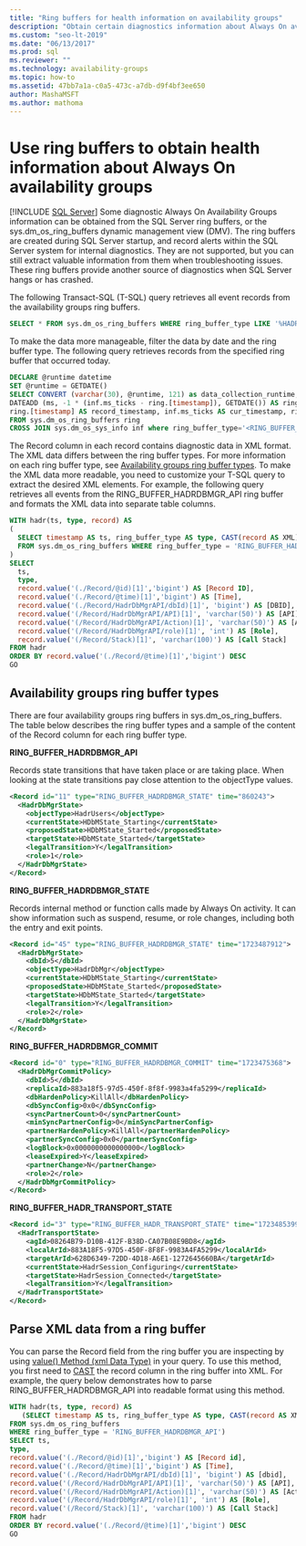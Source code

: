 ```yaml
---
title: "Ring buffers for health information on availability groups"
description: "Obtain certain diagnostics information about Always On availability groups using the SQL Server ring buffers."
ms.custom: "seo-lt-2019"
ms.date: "06/13/2017"
ms.prod: sql
ms.reviewer: ""
ms.technology: availability-groups
ms.topic: how-to
ms.assetid: 47bb7a1a-c0a5-473c-a7db-d9f4bf3ee650
author: MashaMSFT
ms.author: mathoma
---
```

# Use ring buffers to obtain health information about Always On availability groups
[!INCLUDE [SQL Server](../../../includes/applies-to-version/sqlserver.md)]
  Some diagnostic Always On Availability Groups information can be obtained from the SQL Server ring buffers, or the sys.dm_os_ring_buffers dynamic management view (DMV). The ring buffers are created during SQL Server startup, and record alerts within the SQL Server system for internal diagnostics. They are not supported, but you can still extract valuable information from them when troubleshooting issues. These ring buffers provide another source of diagnostics when SQL Server hangs or has crashed.  
  
 The following Transact-SQL (T-SQL) query retrieves all event records from the availability groups ring buffers.  
  
```sql  
SELECT * FROM sys.dm_os_ring_buffers WHERE ring_buffer_type LIKE '%HADR%'  
```  
  
 To make the data more manageable, filter the data by date and the ring buffer type. The following query retrieves records from the specified ring buffer that occurred today.  
  
```sql  
DECLARE @runtime datetime  
SET @runtime = GETDATE()  
SELECT CONVERT (varchar(30), @runtime, 121) as data_collection_runtime,   
DATEADD (ms, -1 * (inf.ms_ticks - ring.[timestamp]), GETDATE()) AS ring_buffer_record_time,   
ring.[timestamp] AS record_timestamp, inf.ms_ticks AS cur_timestamp, ring.*   
FROM sys.dm_os_ring_buffers ring  
CROSS JOIN sys.dm_os_sys_info inf where ring_buffer_type='<RING_BUFFER_TYPE>'  
```  
  
 The Record column in each record contains diagnostic data in XML format. The XML data differs between the ring buffer types. For more information on each ring buffer type, see [Availability groups ring buffer types](#BKMK_RingBufferTypes). To make the XML data more readable, you need to customize your T-SQL query to extract the desired XML elements. For example, the following query retrieves all events from the RING_BUFFER_HADRDBMGR_API ring buffer and formats the XML data into separate table columns.  
  
```sql  
WITH hadr(ts, type, record) AS  
(  
  SELECT timestamp AS ts, ring_buffer_type AS type, CAST(record AS XML) AS record   
  FROM sys.dm_os_ring_buffers WHERE ring_buffer_type = 'RING_BUFFER_HADRDBMGR_API'  
)  
SELECT   
  ts,  
  type,  
  record.value('(./Record/@id)[1]','bigint') AS [Record ID],  
  record.value('(./Record/@time)[1]','bigint') AS [Time],  
  record.value('(./Record/HadrDbMgrAPI/dbId)[1]', 'bigint') AS [DBID],  
  record.value('(/Record/HadrDbMgrAPI/API)[1]', 'varchar(50)') AS [API],  
  record.value('(/Record/HadrDbMgrAPI/Action)[1]', 'varchar(50)') AS [Action],  
  record.value('(/Record/HadrDbMgrAPI/role)[1]', 'int') AS [Role],  
  record.value('(/Record/Stack)[1]', 'varchar(100)') AS [Call Stack]  
FROM hadr  
ORDER BY record.value('(./Record/@time)[1]','bigint') DESC  
GO  
```  
  
##  <a name="BKMK_RingBufferTypes"></a> Availability groups ring buffer types  
 There are four availability groups ring buffers in sys.dm_os_ring_buffers. The table below describes the ring buffer types and a sample of the content of the Record column for each ring buffer type.  
  
 **RING_BUFFER_HADRDBMGR_API**  
  
 Records state transitions that have taken place or are taking place. When looking at the state transitions pay close attention to the objectType values.  
  
```xml  
<Record id="11" type="RING_BUFFER_HADRDBMGR_STATE" time="860243">  
  <HadrDbMgrState>  
    <objectType>HadrUsers</objectType>  
    <currentState>HDbMState_Starting</currentState>  
    <proposedState>HDbMState_Started</proposedState>  
    <targetState>HDbMState_Started</targetState>  
    <legalTransition>Y</legalTransition>  
    <role>1</role>  
  </HadrDbMgrState>  
</Record>  
```  
  
 **RING_BUFFER_HADRDBMGR_STATE**  
  
 Records internal method or function calls made by Always On activity. It can show information such as suspend, resume, or role changes, including both the entry and exit points.  
  
```xml  
<Record id="45" type="RING_BUFFER_HADRDBMGR_STATE" time="1723487912">  
  <HadrDbMgrState>  
    <dbId>5</dbId>  
    <objectType>HadrDbMgr</objectType>  
    <currentState>HDbMState_Starting</currentState>  
    <proposedState>HDbMState_Started</proposedState>  
    <targetState>HDbMState_Started</targetState>  
    <legalTransition>Y</legalTransition>  
    <role>2</role>  
  </HadrDbMgrState>  
</Record>  
```  
  
 **RING_BUFFER_HADRDBMGR_COMMIT**  
  
```xml  
<Record id="0" type="RING_BUFFER_HADRDBMGR_COMMIT" time="1723475368">  
  <HadrDbMgrCommitPolicy>  
    <dbId>5</dbId>  
    <replicaId>883a18f5-97d5-450f-8f8f-9983a4fa5299</replicaId>  
    <dbHardenPolicy>KillAll</dbHardenPolicy>  
    <dbSyncConfig>0x0</dbSyncConfig>  
    <syncPartnerCount>0</syncPartnerCount>  
    <minSyncPartnerConfig>0</minSyncPartnerConfig>  
    <partnerHardenPolicy>KillAll</partnerHardenPolicy>  
    <partnerSyncConfig>0x0</partnerSyncConfig>  
    <logBlock>0x0000000000000000</logBlock>  
    <leaseExpired>Y</leaseExpired>  
    <partnerChange>N</partnerChange>  
    <role>2</role>  
  </HadrDbMgrCommitPolicy>  
</Record>  
```  
  
 **RING_BUFFER_HADR_TRANSPORT_STATE**  
  
```xml  
<Record id="3" type="RING_BUFFER_HADR_TRANSPORT_STATE" time="1723485399">  
  <HadrTransportState>  
    <agId>08264B79-D10B-412F-B38D-CA07B08E9BD8</agId>  
    <localArId>883A18F5-97D5-450F-8F8F-9983A4FA5299</localArId>  
    <targetArId>628D6349-72DD-4D18-A6E1-1272645660BA</targetArId>  
    <currentState>HadrSession_Configuring</currentState>  
    <targetState>HadrSession_Connected</targetState>  
    <legalTransition>Y</legalTransition>  
  </HadrTransportState>  
</Record>  
```  
  
## Parse XML data from a ring buffer  
 You can parse the Record field from the ring buffer you are inspecting by using [value&#40;&#41; Method &#40;xml Data Type&#41;](~/t-sql/xml/value-method-xml-data-type.md) in your query. To use this method, you first need to [CAST](~/t-sql/functions/cast-and-convert-transact-sql.md) the record column in the ring buffer into XML. For example, the query below demonstrates how to parse RING_BUFFER_HADRDBMGR_API into readable format using this method.  
  
```sql 
WITH hadr(ts, type, record) AS  
   (SELECT timestamp AS ts, ring_buffer_type AS type, CAST(record AS XML) AS record   
FROM sys.dm_os_ring_buffers   
WHERE ring_buffer_type = 'RING_BUFFER_HADRDBMGR_API')  
SELECT ts,  
type,  
record.value('(./Record/@id)[1]','bigint') AS [Record id],  
record.value('(./Record/@time)[1]','bigint') AS [Time],  
record.value('(./Record/HadrDbMgrAPI/dbId)[1]', 'bigint') AS [dbid],  
record.value('(/Record/HadrDbMgrAPI/API)[1]', 'varchar(50)') AS [API],  
record.value('(/Record/HadrDbMgrAPI/Action)[1]', 'varchar(50)') AS [Action],  
record.value('(/Record/HadrDbMgrAPI/role)[1]', 'int') AS [Role],  
record.value('(/Record/Stack)[1]', 'varchar(100)') AS [Call Stack]  
FROM hadr  
ORDER BY record.value('(./Record/@time)[1]','bigint') DESC  
GO  
```  
  
  

